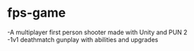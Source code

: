 # fps-game
-A multiplayer first person shooter made with Unity and PUN 2\
-1v1 deathmatch gunplay with abilities and upgrades

